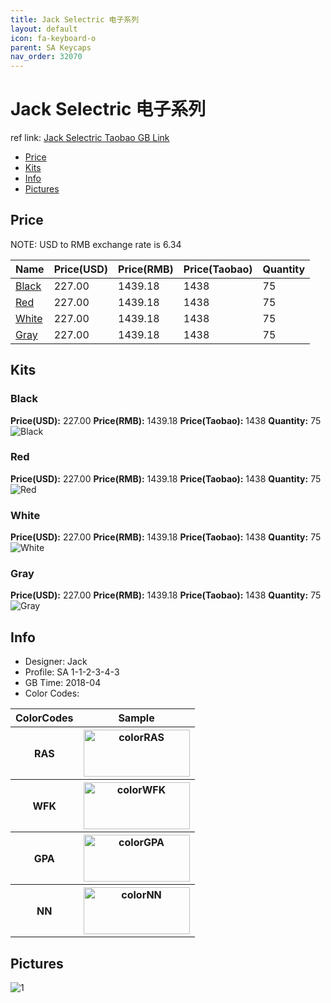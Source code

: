 ```yaml
---
title: Jack Selectric 电子系列
layout: default
icon: fa-keyboard-o
parent: SA Keycaps
nav_order: 32070
---
```


# Jack Selectric 电子系列

ref link: [Jack Selectric Taobao GB Link](https://item.taobao.com/item.htm?spm=a1z10.5-c.w4002-18481806781.36.9a826b7848OvxH&id=567292341234)

* [Price](#price)
* [Kits](#kits)
* [Info](#info)
* [Pictures](#pictures)


## Price  
NOTE: USD to RMB exchange rate is 6.34

| Name          | Price(USD)    |  Price(RMB) |  Price(Taobao) | Quantity |
| ------------- | ------------- |  ---------- |  --------- | -------- |
|[Black](#black)|227.00|1439.18|1438|75|
|[Red](#red)|227.00|1439.18|1438|75|
|[White](#white)|227.00|1439.18|1438|75|
|[Gray](#gray)|227.00|1439.18|1438|75|


## Kits
### Black
**Price(USD):** 227.00    **Price(RMB):** 1439.18    **Price(Taobao):** 1438    **Quantity:** 75
<img src="{{ 'assets/images/sa-keycaps/jackselectric/kits_pics/black.jpg' | relative_url }}" alt="Black" class="image featured">

### Red
**Price(USD):** 227.00    **Price(RMB):** 1439.18    **Price(Taobao):** 1438    **Quantity:** 75
<img src="{{ 'assets/images/sa-keycaps/jackselectric/kits_pics/red.jpg' | relative_url }}" alt="Red" class="image featured">

### White
**Price(USD):** 227.00    **Price(RMB):** 1439.18    **Price(Taobao):** 1438    **Quantity:** 75
<img src="{{ 'assets/images/sa-keycaps/jackselectric/kits_pics/white.jpg' | relative_url }}" alt="White" class="image featured">

### Gray
**Price(USD):** 227.00    **Price(RMB):** 1439.18    **Price(Taobao):** 1438    **Quantity:** 75
<img src="{{ 'assets/images/sa-keycaps/jackselectric/kits_pics/gray.jpg' | relative_url }}" alt="Gray" class="image featured">


## Info
* Designer: Jack
* Profile: SA 1-1-2-3-4-3
* GB Time: 2018-04
* Color Codes:  
<table style="width:100%">
  <tr>
    <th>ColorCodes</th>
    <th>Sample</th>
  </tr>
  <tr>
    <th>RAS</th>
    <th><img src="{{ 'assets/images/sa-keycaps/SP_ColorCodes/abs/SP_Abs_ColorCodes_RAS.png' | relative_url }}" alt="colorRAS" height="75" width="170"></th>
  </tr>
  <tr>
    <th>WFK</th>
    <th><img src="{{ 'assets/images/sa-keycaps/SP_ColorCodes/abs/SP_Abs_ColorCodes_WFK.png' | relative_url }}" alt="colorWFK" height="75" width="170"></th>
  </tr>
  <tr>
    <th>GPA</th>
    <th><img src="{{ 'assets/images/sa-keycaps/SP_ColorCodes/abs/SP_Abs_ColorCodes_GPA.png' | relative_url }}" alt="colorGPA" height="75" width="170"></th>
  </tr>
  <tr>
    <th>NN</th>
    <th><img src="{{ 'assets/images/sa-keycaps/SP_ColorCodes/abs/SP_Abs_ColorCodes_NN.png' | relative_url }}" alt="colorNN" height="75" width="170"></th>
  </tr>
</table>


## Pictures
<img src="{{ 'assets/images/sa-keycaps/jackselectric/rendering_pics/1.jpg' | relative_url }}" alt="1" class="image featured">
